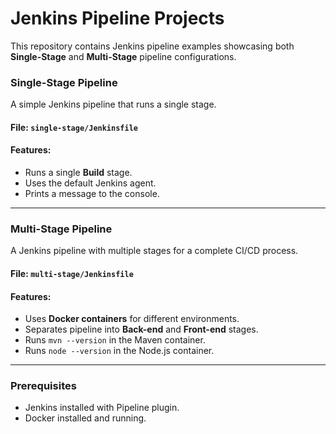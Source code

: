 # Jenkins Pipeline Projects

This repository contains Jenkins pipeline examples showcasing both **Single-Stage** and **Multi-Stage** pipeline configurations.

### Single-Stage Pipeline
A simple Jenkins pipeline that runs a single stage.

#### **File:** `single-stage/Jenkinsfile`

#### **Features:**
- Runs a single **Build** stage.
- Uses the default Jenkins agent.
- Prints a message to the console.

---

### Multi-Stage Pipeline
A Jenkins pipeline with multiple stages for a complete CI/CD process.

#### **File:** `multi-stage/Jenkinsfile`

#### **Features:**
- Uses **Docker containers** for different environments.
- Separates pipeline into **Back-end** and **Front-end** stages.
- Runs `mvn --version` in the Maven container.
- Runs `node --version` in the Node.js container.

---
### **Prerequisites**
- Jenkins installed with Pipeline plugin.
- Docker installed and running.


